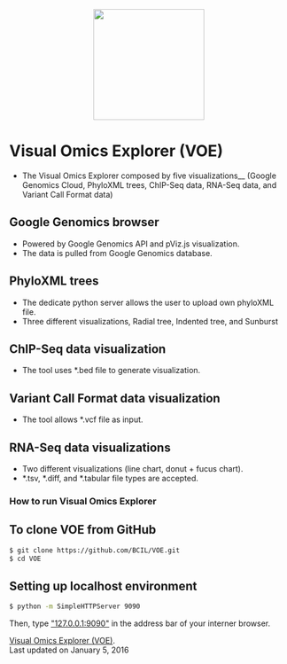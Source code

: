 <div style="text-align:center"><img src ="https://github.com/BCIL/PhyloD3/blob/master/Archive/BioITCore_logo/BioITCore_Logo_XL.png?raw=true" width=200 height=200/></div>

Visual Omics Explorer (VOE)
==================
- The Visual Omics Explorer composed by five visualizations__
(Google Genomics Cloud, PhyloXML trees, ChIP-Seq data, RNA-Seq data, and Variant Call Format data)

Google Genomics browser
---------------
- Powered by Google Genomics API and pViz.js visualization.
- The data is pulled from Google Genomics database.

PhyloXML trees
----------------
- The dedicate python server allows the user to upload own phyloXML file.
- Three different visualizations, Radial tree, Indented tree, and Sunburst

ChIP-Seq data visualization
---------------------------
- The tool uses *.bed file to generate visualization.

Variant Call Format data visualization
--------------------------------------
- The tool allows *.vcf file as input.

RNA-Seq data visualizations
--------------------------
- Two different visualizations (line chart, donut + fucus chart).
- *.tsv, *.diff, and *.tabular file types are accepted.



### How to run Visual Omics Explorer ###

To clone VOE from GitHub
------------------------
```bash
$ git clone https://github.com/BCIL/VOE.git
$ cd VOE
```

Setting up localhost environment
--------------------------------
```bash
$ python -m SimpleHTTPServer 9090
```
Then, type ["127.0.0.1:9090"](http://127.0.0.1:9090) in the address bar of your interner browser.

[Visual Omics Explorer (VOE)](http://bcil.github.io/VOE/). <br>
Last updated on January 5, 2016

